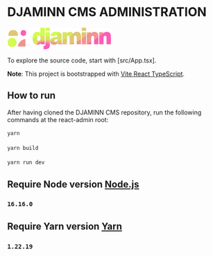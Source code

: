 # DJAMINN CMS ADMINISTRATION

![image info](./src/images/logo.png)

To explore the source code, start with [src/App.tsx].

**Note**: This project is bootstrapped with [Vite React TypeScript](https://vitejs.dev/).

## How to run

After having cloned the DJAMINN CMS repository, run the following commands at the react-admin root:

```sh
yarn

yarn build

yarn run dev
```

## Require Node version [Node.js](https://nodejs.org/en)

### `16.16.0`

## Require Yarn version [Yarn](https://classic.yarnpkg.com/en/)

### `1.22.19`
